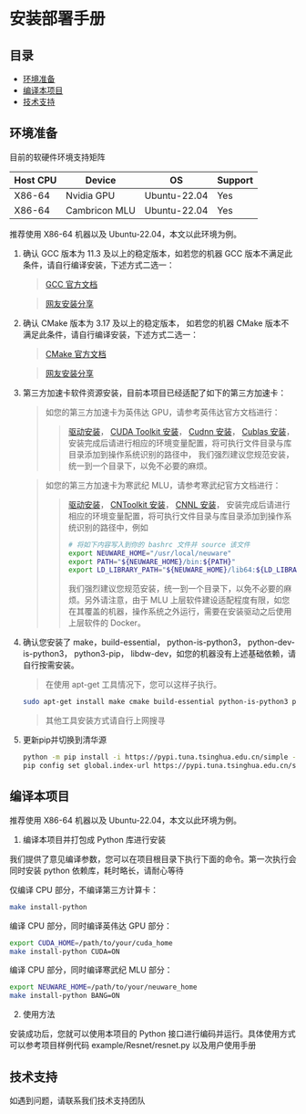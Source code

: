 ﻿# 安装部署手册

## 目录

- [环境准备](#环境准备)
- [编译本项目](#编译本项目)
- [技术支持](#技术支持)

## 环境准备

目前的软硬件环境支持矩阵

| Host CPU | Device        | OS            |  Support   |
| -------- | ------------  | -----------   | ---------- |
| X86-64   | Nvidia GPU    |  Ubuntu-22.04 |  Yes       |
| X86-64   | Cambricon MLU |  Ubuntu-22.04 |  Yes       |

推荐使用 X86-64 机器以及 Ubuntu-22.04，本文以此环境为例。

1. 确认 GCC 版本为 11.3 及以上的稳定版本，如若您的机器 GCC 版本不满足此条件，请自行编译安装，下述方式二选一：

   > [GCC 官方文档](https://gcc.gnu.org/onlinedocs/gcc-11.3.0/gcc/)

   > [网友安装分享](https://zhuanlan.zhihu.com/p/509695395)

2. 确认 CMake 版本为 3.17 及以上的稳定版本， 如若您的机器 CMake 版本不满足此条件，请自行编译安装，下述方式二选一：

   > [CMake 官方文档](https://cmake.org/install/)

   > [网友安装分享](https://zhuanlan.zhihu.com/p/110793004)

3. 第三方加速卡软件资源安装，目前本项目已经适配了如下的第三方加速卡：

   > 如您的第三方加速卡为英伟达 GPU，请参考英伟达官方文档进行：
   > > [驱动安装](https://www.nvidia.cn/geforce/drivers/)，
   > > [CUDA Toolkit 安装](https://developer.nvidia.com/cuda-toolkit)，
   > > [Cudnn 安装](https://developer.nvidia.com/rdp/cudnn-download)，
   > > [Cublas 安装](https://developer.nvidia.com/cublas)，
   > > 安装完成后请进行相应的环境变量配置，将可执行文件目录与库目录添加到操作系统识别的路径中，
   我们强烈建议您规范安装，统一到一个目录下，以免不必要的麻烦。

   > 如您的第三方加速卡为寒武纪 MLU，请参考寒武纪官方文档进行：
   > > [驱动安装](https://www.cambricon.com/docs/sdk_1.11.0/driver_5.10.6/user_guide_5.10.6/index.html)，
   > > [CNToolkit 安装](https://www.cambricon.com/docs/sdk_1.11.0/cntoolkit_3.4.1/cntoolkit_install_3.4.1/index.html)，
   > > [CNNL 安装](https://www.cambricon.com/docs/sdk_1.11.0/cambricon_cnnl_1.16.1/user_guide/index.html)，
   > > 安装完成后请进行相应的环境变量配置，将可执行文件目录与库目录添加到操作系统识别的路径中，例如
   > > ```bash
   > > # 将如下内容写入到你的 bashrc 文件并 source 该文件
   > > export NEUWARE_HOME="/usr/local/neuware"
   > > export PATH="${NEUWARE_HOME}/bin:${PATH}"
   > > export LD_LIBRARY_PATH="${NEUWARE_HOME}/lib64:${LD_LIBRARY_PATH}"
   > > ```
   > > 我们强烈建议您规范安装，统一到一个目录下，以免不必要的麻烦。另外请注意，由于 MLU 上层软件建设适配程度有限，如您在其覆盖的机器，操作系统之外运行，需要在安装驱动之后使用上层软件的 Docker。

4. 确认您安装了 make，build-essential， python-is-python3， python-dev-is-python3， python3-pip， libdw-dev，如您的机器没有上述基础依赖，请自行按需安装。

   > 在使用 apt-get 工具情况下，您可以这样子执行。

   ```bash
   sudo apt-get install make cmake build-essential python-is-python3 python-dev-is-python3 python3-pip libdw-dev
   ```

   > 其他工具安装方式请自行上网搜寻

5. 更新pip并切换到清华源

   ```bash
   python -m pip install -i https://pypi.tuna.tsinghua.edu.cn/simple --upgrade pip
   pip config set global.index-url https://pypi.tuna.tsinghua.edu.cn/simple
   ```

## 编译本项目

推荐使用 X86-64 机器以及 Ubuntu-22.04，本文以此环境为例。

1. 编译本项目并打包成 Python 库进行安装

我们提供了意见编译参数，您可以在项目根目录下执行下面的命令。第一次执行会同时安装 python 依赖库，耗时略长，请耐心等待

   仅编译 CPU 部分，不编译第三方计算卡：

   ```bash
   make install-python
   ```

   编译 CPU 部分，同时编译英伟达 GPU 部分：

   ```bash
   export CUDA_HOME=/path/to/your/cuda_home
   make install-python CUDA=ON
   ```

   编译 CPU 部分，同时编译寒武纪 MLU 部分：

   ```bash
   export NEUWARE_HOME=/path/to/your/neuware_home
   make install-python BANG=ON
   ```

2. 使用方法

安装成功后，您就可以使用本项目的 Python 接口进行编码并运行。具体使用方式可以参考项目样例代码 example/Resnet/resnet.py 以及用户使用手册

## 技术支持

如遇到问题，请联系我们技术支持团队

